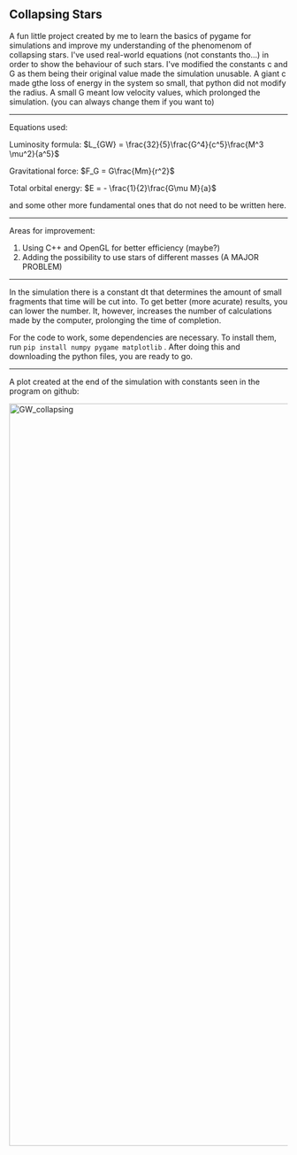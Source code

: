 ## Collapsing Stars

A fun little project created by me to learn the basics of pygame for simulations and improve my understanding of the phenomenom of collapsing stars. I've used real-world equations (not constants tho...) in order to show the behaviour of such stars. I've modified the constants c and G as them being their original value made the simulation unusable. A giant c made gthe loss of energy in the system so small, that python did not modify the radius. A small G meant low velocity values, which prolonged the simulation. (you can always change them if you want to)

---

Equations used:

Luminosity formula: $L_{GW} = \frac{32}{5}\frac{G^4}{c^5}\frac{M^3 \mu^2}{a^5}$

Gravitational force: $F_G = G\frac{Mm}{r^2}$

Total orbital energy: $E = - \frac{1}{2}\frac{G\mu M}{a}$

and some other more fundamental ones that do not need to be written here.

---

Areas for improvement:

1. Using C++ and OpenGL for better efficiency (maybe?)
2. Adding the possibility to use stars of different masses (A MAJOR PROBLEM)

---

In the simulation there is a constant dt that determines the amount of small fragments that time will be cut into. To get better (more acurate) results, you can lower the number. It, however, increases the number of calculations made by the computer, prolonging the time of completion.

For the code to work, some dependencies are necessary. To install them, run  `pip install numpy pygame matplotlib` . After doing this and downloading the python files, you are ready to go.

---

A plot created at the end of the simulation with constants seen in the program on github:

<img width="849" height="1342" alt="GW_collapsing" src="https://github.com/user-attachments/assets/afecc969-b5fc-43a1-8605-78afeed56fa5" />
